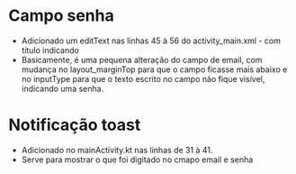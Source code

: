 # Campo senha 
- Adicionado um editText nas linhas 45 à 56 do activity_main.xml - com título indicando
- Basicamente, é uma pequena alteração do campo de email, com mudança no layout_marginTop para que o campo ficasse mais abaixo e no inputType para que o texto escrito no campo não fique visível, indicando uma senha.

# Notificação toast
- Adicionado no mainActivity.kt nas linhas de 31 à 41.
- Serve para mostrar o que foi digitado no cmapo email e senha
